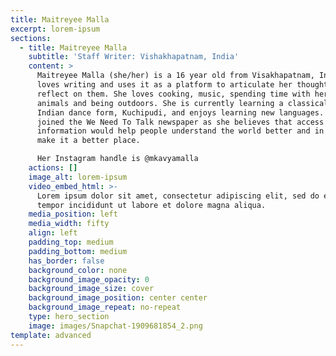 ```yaml
---
title: Maitreyee Malla
excerpt: lorem-ipsum
sections:
  - title: Maitreyee Malla
    subtitle: 'Staff Writer: Vishakhapatnam, India'
    content: >
      Maitreyee Malla (she/her) is a 16 year old from Visakhapatnam, India. She
      loves writing and uses it as a platform to articulate her thoughts and
      reflect on them. She loves cooking, music, spending time with her friends,
      animals and being outdoors. She is currently learning a classical, South
      Indian dance form, Kuchipudi, and enjoys learning new languages. She
      joined the We Need To Talk newspaper as she believes that access to good
      information would help people understand the world better and in turn,
      make it a better place.

      Her Instagram handle is @mkavyamalla
    actions: []
    image_alt: lorem-ipsum
    video_embed_html: >-
      Lorem ipsum dolor sit amet, consectetur adipiscing elit, sed do eiusmod
      tempor incididunt ut labore et dolore magna aliqua.
    media_position: left
    media_width: fifty
    align: left
    padding_top: medium
    padding_bottom: medium
    has_border: false
    background_color: none
    background_image_opacity: 0
    background_image_size: cover
    background_image_position: center center
    background_image_repeat: no-repeat
    type: hero_section
    image: images/Snapchat-1909681854_2.png
template: advanced
---
```

